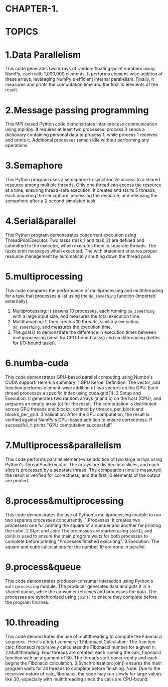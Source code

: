
# CHAPTER-1.
  # TOPICS  
# 1.Data Parallelism
This code generates two arrays of random floating-point numbers using NumPy, each with 1,000,000 elements. It performs element-wise addition of these arrays, leveraging NumPy's efficient internal parallelism. Finally, it measures and prints the computation time and the first 10 elements of the result.

# 2.Message passing programming 
This MPI-based Python code demonstrates inter-process communication using mpi4py. It requires at least two processes: process 0 sends a dictionary containing personal data to process 1, while process 1 receives and prints it. Additional processes remain idle without performing any operations.

# 3.Semaphore
This Python program uses a semaphore to synchronize access to a shared resource among multiple threads. Only one thread can access the resource at a time, ensuring thread-safe execution. It creates and starts 5 threads, each acquiring the semaphore, accessing the resource, and releasing the semaphore after a 2-second simulated task.

# 4.Serial&parallel
This Python program demonstrates concurrent execution using ThreadPoolExecutor. Two tasks (task_1 and task_2) are defined and submitted to the executor, which executes them in separate threads. The tasks print messages when executed. The with statement ensures proper resource management by automatically shutting down the thread pool.

# 5.multiprocessing
This code compares the performance of multiprocessing and multithreading for a task that processes a list using the `do_something` function (imported externally). 
   1. Multiprocessing: It spawns 10 processes, each running `do_something` with a large input size, and measures the total execution time.
   2. Multithreading: It then creates 10 threads, similarly executing `do_something`, and measures the execution time.
   3. The goal is to demonstrate the difference in execution times between multiprocessing (ideal for CPU-bound tasks) and multithreading (better for I/O-bound tasks).
      
# 6.numba-cuda
This code demonstrates GPU-based parallel computing using Numba's CUDA support. Here's a summary:
    1.GPU Kernel Definition: The vector_add function performs element-wise addition of two vectors on the GPU. Each thread processes a specific index using cuda.grid(1).
    2.Setup and Execution: It generates two random arrays (a and b) on the host (CPU), and prepares an empty array (c) for the result. The computation is distributed across GPU threads and 
       blocks, defined by threads_per_block and blocks_per_grid.
    3.Validation: After the GPU computation, the result is verified against NumPy's CPU-based addition to ensure correctness. If successful, it prints "GPU computation successful!"

# 7.Multiprocess&parallelism
This code performs parallel element-wise addition of two large arrays using Python's ThreadPoolExecutor. The arrays are divided into slices, and each slice is processed by a separate thread. The computation time is measured, the result is verified for correctness, and the first 10 elements of the output are printed.

# 8.process&multiprocessing
This code demonstrates the use of Python's multiprocessing module to run two separate processes concurrently.
  1.Processes: It creates two processes: one for printing the square of a number and another for printing the cube.
  2.Start and Join: The processes are started using start(), and join() is used to ensure the main program waits for both processes to 
    complete before printing "Processes finished executing".
  3.Execution: The square and cube calculations for the number 10 are done in parallel.

# 9.process&queue
This code demonstrates producer-consumer interaction using Python's `multiprocessing` module. The producer generates data and puts it in a shared queue, while the consumer retrieves and processes the data. The processes are synchronized using `join()` to ensure they complete before the program finishes.

# 10.threading 
This code demonstrates the use of multithreading to compute the Fibonacci sequence. Here's a brief summary:
  1.Fibonacci Calculation: The function calc_fibonacci recursively calculates the Fibonacci number for a given n.
  2.Multithreading: Four threads are created, each running the calc_fibonacci function with an argument of 30. The threads start concurrently and each begins the Fibonacci calculation.
  3.Synchronization: join() ensures the main program waits for all threads to complete before finishing.
Note: Due to the recursive nature of calc_fibonacci, the code may run slowly for large values like 30, especially with multithreading since the calls are CPU-bound.









